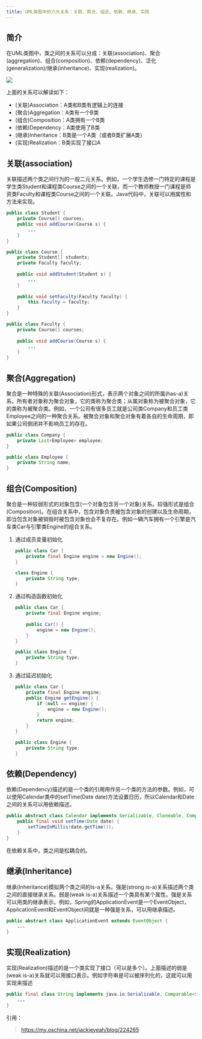 ```yaml
---
title: UML类图中的六大关系：关联、聚合、组合、依赖、继承、实现
---
```


## 简介

在UML类图中，类之间的关系可以分成：关联(association)、聚合(aggregation)、组合(composition)、依赖(dependency)、泛化(generalization)/继承(inheritance)、实现(realization)。

![](http://static.oschina.net/uploads/space/2014/0420/102330_lYoU_941605.png)

上面的关系可以解读如下：

- (关联)Association：A类和B类有逻辑上的连接
- (聚合)Aggregation：A类有一个B类
- (组合)Composition：A类拥有一个B类
- (依赖)Dependency：A类使用了B类
- (继承)Inheritance：B类是一个A类（或者B类扩展A类）
- (实现)Realization：B类实现了接口A

<!--more-->

## 关联(association)

关联描述两个类之间行为的一般二元关系。例如，一个学生选修一门特定的课程是学生类Student和课程类Course之间的一个关联，而一个教师教授一门课程是师资类Faculty和课程类Course之间的一个关联。Java代码中，关联可以用属性和方法来实现。

```java
public class Student {
	private Course[] courses;
	public void addCourse(Course s) {
		...
	}
}

public class Course {
	private Student[] students;
	private Faculty faculty;
	
	public void addStudent(Student s) {
		...
	}
	
	public void setFaculty(Faculty faculty) {
		this.faculty = faculty;
	}
}

public class Faculty {
	private Course[] courses;
	
	public void addCourse(Course s) {
		...
	}
}
```

## 聚合(Aggregation)

聚合是一种特殊的关联(Association)形式，表示两个对象之间的所属(has-a)关系。所有者对象称为聚合对象，它的类称为聚合类；从属对象称为被聚合对象，它的类称为被聚合类。例如，一个公司有很多员工就是公司类Company和员工类Employee之间的一种聚合关系。被聚合对象和聚合对象有着各自的生命周期，即如果公司倒闭并不影响员工的存在。

```java
public class Company {
	private List<Employee> employee;
}

public class Employee {
	private String name;
}
```

## 组合(Composition)

聚合是一种较弱形式的对象包含(一个对象包含另一个对象)关系。较强形式是组合(Composition)。在组合关系中，包含对象负责被包含对象的创建以及生命周期，即当包含对象被销毁时被包含对象也会不复存在。例如一辆汽车拥有一个引擎是汽车类Car与引擎类Engine的组合关系。

1. 通过成员变量初始化

	```java
	public class Car {
		private final Engine engine = new Engine();
	}
	
	class Engine {
		private String type;
	}
	```

2. 通过构造函数初始化

	```java
	public class Car {
		private final Engine engine;
		
		public Car() {
			engine = new Engine();
		}
	}
	
	public class Engine {
		private String type;
	}
	```

3. 通过延迟初始化

	```java
	public class Car {
		private final Engine engine;
		public Engine getEngine() {
			if (null == engine) {
				engine = new Engine();
			}
			return engine;
		}
	}
	
	public class Engine {
		private String type;
	}
	```
	
## 依赖(Dependency)

依赖(Dependency)描述的是一个类的引用用作另一个类的方法的参数。例如，可以使用Calendar类中的setTime(Date date)方法设置日历，所以Calendar和Date之间的关系可以用依赖描述。

```java
public abstract class Calendar implements Serializable, Cloneable, Comparable<Calendar> {
	public final void setTime(Date date) {
		setTimeInMillis(date.getTime());
	}
}
```

在依赖关系中，类之间是松耦合的。

## 继承(Inheritance)

继承(Inheritance)模拟两个类之间的is-a关系。强是(strong is-a)关系描述两个类之间的直接继承关系。弱是(weak is-a)关系描述一个类具有某个属性。强是关系可以用类的继承表示。例如，Spring的ApplicationEvent是一个EventObject，ApplicationEvent和EventObject间就是一种强是关系，可以用继承描述。

```java
public abstract class ApplicationEvent extends EventObject {
	...
}
```

## 实现(Realization)

实现(Realization)描述的是一个类实现了接口（可以是多个）。上面描述的弱是(weak is-a)关系就可以用接口表示。例如字符串是可以被序列化的，这就可以用实现来描述

```java
public final class String implements java.io.Serializable, Comparable<String>, CharSequence {
	...
}
```

引用：

> https://my.oschina.net/jackieyeah/blog/224265